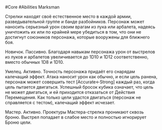 #Core #Abilities
Marksman

Стрелки находят своё естественное место в каждой армии, разведывательной группе и банде разбойников. Персонаж может наносить серьезный урон своим врагам из лука или арбалета, надеясь уничтожить их или по крайней мере убедиться в том, что они не достигнут союзников персонажа, которые вооружены для ближнего боя.

Новичок. Пассивно. Благодаря навыкам персонажа урон от выстрелов из луков и арбалетов увеличивается до 1D10 и 1D12 соответственно, вместо обычных 1D8 и 1D10.

Умелец. Активно. Точность персонажа придаёт его снарядам калечащий эффект. Атака наносит урон как обычно, и если цель ранена, персонаж может совершить тест [Accurate←Strong] каждый раз, когда цель пытается двигаться. Успешный бросок кубика означает, что цель не может двигаться, и ей приходится отказаться от Действия Перемещения. Как только цели удастся двигаться (персонаж не справляется с тестом), калечащий эффект исчезает.

Мастер. Активно. Проектуры Мастера-стрелка проникают сквозь броню. Выстрел попадает в слабое место и полностью игнорирует Броню цели.
